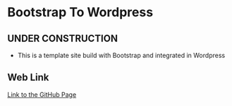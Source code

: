 # Bootstrap To Wordpress

## UNDER CONSTRUCTION

* This is a template site build with Bootstrap and integrated in Wordpress

## Web Link

[Link to the  GitHub Page](https://sebagruia.github.io/Bootstrap-to-Wordpress-site/)








